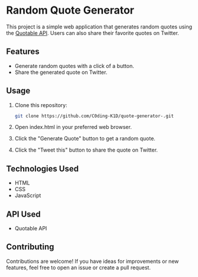 # Random Quote Generator

This project is a simple web application that generates random quotes using the [Quotable API](https://api.quotable.io/quotes/random). Users can also share their favorite quotes on Twitter.

## Features

- Generate random quotes with a click of a button.
- Share the generated quote on Twitter.

## Usage

1. Clone this repository:

   ```bash
   git clone https://github.com/C0ding-K1D/quote-generator-.git

   ```

2. Open index.html in your preferred web browser.

3. Click the "Generate Quote" button to get a random quote.

4. Click the "Tweet this" button to share the quote on Twitter.

## Technologies Used

- HTML
- CSS
- JavaScript

## API Used

- Quotable API

## Contributing

Contributions are welcome! If you have ideas for improvements or new features, feel free to open an issue or create a pull request.
